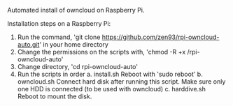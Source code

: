 Automated install of owncloud on Raspberry Pi.

Installation steps on a Raspberry Pi:

1. Run the command, 'git clone https://github.com/zen93/rpi-owncloud-auto.git' in your home directory
2. Change the permissions on the scripts with, 'chmod -R +x /rpi-owncloud-auto'
3. Change directory, 'cd rpi-owncloud-auto'
4. Run the scripts in order
  a. install.sh
     Reboot with 'sudo reboot'
  b. owncloud.sh
     Connect hard disk after running this script. Make sure only one HDD is connected (to be used with owncloud)
  c. harddive.sh
     Reboot to mount the disk.
